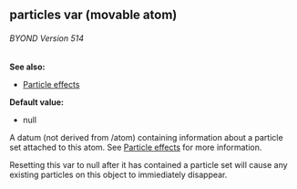 ## particles var (movable atom) 
###### BYOND Version 514
**See also:**
*   [Particle effects](/%7Bnotes%7D/particles)
<!-- -->
**Default value:**
*   null


A datum (not derived from /atom) containing information about a
particle set attached to this atom. See [Particle
effects](/%7Bnotes%7D/particles) for more information.


Resetting this var to null after it has contained a particle
set will cause any existing particles on this object to immiediately
disappear.